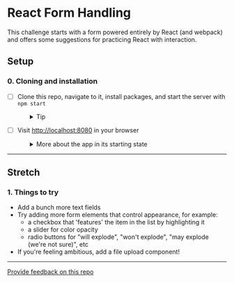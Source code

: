# React Form Handling

This challenge starts with a form powered entirely by React (and webpack) and offers some suggestions for practicing React with interaction.

## Setup

### 0. Cloning and installation
- [ ] Clone this repo, navigate to it, install packages, and start the server with `npm start`
  <details style="padding-left: 2em">
    <summary>Tip</summary>

    ```sh
    cd react-form-demo
    npm i
    npm start
    ```
  </details>

- [ ] Visit [http://localhost:8080](http://localhost:8080) in your browser
  <details style="padding-left: 2em">
    <summary>More about the app in its starting state</summary>

    You'll see it contains a relatively complex form with validation and editing using controlled components.
  </details>

----

## Stretch

### 1. Things to try

- Add a bunch more text fields
- Try adding more form elements that control appearance, for example:
  - a checkbox that 'features' the item in the list by highlighting it
  - a slider for color opacity
  - radio buttons for "will explode", "won't explode", "may explode (we're not sure)", etc
- If you're feeling ambitious, add a file upload component!

---
[Provide feedback on this repo](https://docs.google.com/forms/d/e/1FAIpQLSfw4FGdWkLwMLlUaNQ8FtP2CTJdGDUv6Xoxrh19zIrJSkvT4Q/viewform?usp=pp_url&entry.1958421517=react-form-demo)
